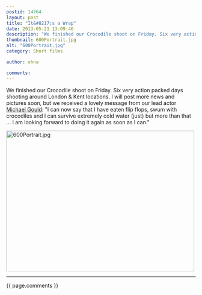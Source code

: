 ```yaml
---
postid: 14764
layout: post
title: "It&#8217;s a Wrap"
date: 2013-05-21 13:09:46
description: "We finished our Crocodile shoot on Friday. Six very action packed days shooting around London &amp; Kent locations. I will post more news and pictures soon, but we received a lovely message from our lead actor Michael Gould --  &#8220;I can&#8230;"
thumbnail: 600Portrait.jpg
alt: "600Portrait.jpg"
category: Short films

author: ohna

comments:
---
```


<p>We finished our Crocodile shoot on Friday. Six very action packed days shooting around London &amp; Kent locations. I will post more news and pictures soon, but we received a lovely message from our lead actor <a href="http://www.curtisbrown.co.uk/michael-gould/">Michael Gould</a>: "I can now say that I have eaten flip flops, swum with crocodiles and I can survive extremely cold water (just) but more than that ... I am looking forward to doing it again as soon as I can."</p>

<p><a href="{{ site.baseurl }}/assets_c/2013/05/600Portrait-591.html" onclick="window.open('{{ site.baseurl }}/assets_c/2013/05/600Portrait-591.html','popup','width=600,height=448,scrollbars=no,resizable=no,toolbar=no,directories=no,location=no,menubar=no,status=no,left=0,top=0'); return false"><img src="{{ site.baseurl }}/assets_c/2013/05/600Portrait-thumb-500x373-591.jpg" width="500" height="373" alt="600Portrait.jpg" class="mt-image-none" style="" /></a></p>

<hr>

{{ page.comments }}


